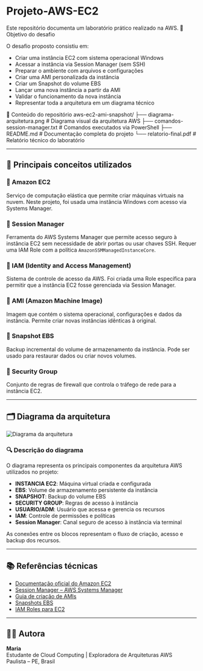 # Projeto-AWS-EC2
Este repositório documenta um laboratório prático realizado na AWS.
🎯 Objetivo do desafio

O desafio proposto consistiu em:

- Criar uma instância EC2 com sistema operacional Windows
- Acessar a instância via Session Manager (sem SSH)
- Preparar o ambiente com arquivos e configurações
- Criar uma AMI personalizada da instância
- Criar um Snapshot do volume EBS
- Lançar uma nova instância a partir da AMI
- Validar o funcionamento da nova instância
- Representar toda a arquitetura em um diagrama técnico

📁 Conteúdo do repositório
aws-ec2-ami-snapshot/ 
├── diagrama-arquitetura.png # Diagrama visual da arquitetura AWS
├── comandos-session-manager.txt # Comandos executados via PowerShell 
├── README.md # Documentação completa do projeto 
└── relatorio-final.pdf # Relatório técnico do laboratório


---

## 🧠 Principais conceitos utilizados

### 🔹 Amazon EC2
Serviço de computação elástica que permite criar máquinas virtuais na nuvem. Neste projeto, foi usada uma instância Windows com acesso via Systems Manager.

### 🔹 Session Manager
Ferramenta do AWS Systems Manager que permite acesso seguro à instância EC2 sem necessidade de abrir portas ou usar chaves SSH. Requer uma IAM Role com a política `AmazonSSMManagedInstanceCore`.

### 🔹 IAM (Identity and Access Management)
Sistema de controle de acesso da AWS. Foi criada uma Role específica para permitir que a instância EC2 fosse gerenciada via Session Manager.

### 🔹 AMI (Amazon Machine Image)
Imagem que contém o sistema operacional, configurações e dados da instância. Permite criar novas instâncias idênticas à original.

### 🔹 Snapshot EBS
Backup incremental do volume de armazenamento da instância. Pode ser usado para restaurar dados ou criar novos volumes.

### 🔹 Security Group
Conjunto de regras de firewall que controla o tráfego de rede para a instância EC2.

---

## 🗂️ Diagrama da arquitetura

![Diagrama da arquitetura](diagrama-arquitetura.png)

### 🔍 Descrição do diagrama

O diagrama representa os principais componentes da arquitetura AWS utilizados no projeto:

- **INSTANCIA EC2**: Máquina virtual criada e configurada
- **EBS**: Volume de armazenamento persistente da instância
- **SNAPSHOT**: Backup do volume EBS
- **SECURITY GROUP**: Regras de acesso à instância
- **USUARIO/ADM**: Usuário que acessa e gerencia os recursos
- **IAM**: Controle de permissões e políticas
- **Session Manager**: Canal seguro de acesso à instância via terminal

As conexões entre os blocos representam o fluxo de criação, acesso e backup dos recursos.

---

## 📚 Referências técnicas

- [Documentação oficial do Amazon EC2](https://docs.aws.amazon.com/pt_br/AWSEC2/latest/UserGuide/concepts.html)
- [Session Manager – AWS Systems Manager](https://docs.aws.amazon.com/systems-manager/latest/userguide/session-manager.html)
- [Guia de criação de AMIs](https://docs.aws.amazon.com/pt_br/AWSEC2/latest/UserGuide/creating-an-ami-ebs.html)
- [Snapshots EBS](https://docs.aws.amazon.com/AWSEC2/latest/UserGuide/EBSSnapshots.html)
- [IAM Roles para EC2](https://docs.aws.amazon.com/IAM/latest/UserGuide/id_roles_use_switch-role-ec2.html)

---

## 👩‍💻 Autora

**Maria**  
Estudante de Cloud Computing | Exploradora de Arquiteturas AWS  
Paulista – PE, Brasil
